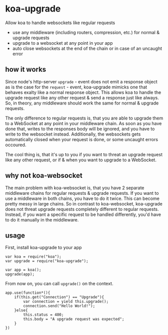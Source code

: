 koa-upgrade
===========

Allow koa to handle websockets like regular requests

- use any middleware (including routers, compression, etc.) for normal & upgrade requests
- upgrade to a websocket at any point in your app
- auto close websockets at the end of the chain or in case of an uncaught error

how it works
------------
Since node's http-server `upgrade` - event does not emit a response object as is the case for the `request` - event, koa-upgrade mimicks one that behaves exalty like a normal response object. This allows koa to handle the upgrade request like any other request & send a response just like always. So, in theory, any middleware should work the same for normal & upgrade requests.

The only difference to regular requests is, that you are able to upgrade them to a WebSocket at any point in your middleware chain. As soon as you have done that, writes to the responses body will be ignored, and you have to write to the websocket instead. Additionally, the websockets gets automatically closed when your request is done, or some uncaught errors occoured.

The cool thing is, that it's up to you if you want to threat an upgrade request like any other request, or if & when you want to upgrade to a WebSocket.

why not koa-websocket
---------------------
The main problem with koa-websocket is, that you have 2 separate middleware chains for regular requests & upgrade requests.
If you want to use a middleware in both chains, you have to do it twice. This can become pretty messy in large chains.
So in contrast to koa-websocket, koa-upgrade does not threat upgrade requests completely different to regular requests. Instead, if you want a specific request to be handled differently, you'd have to do it manually in the middleware.

usage
-----

First, install koa-upgrade to your app

```
var koa = require("koa");
var upgrade = require("koa-upgrade");

var app = koa();
upgrade(app);
```

From now on, you can call `upgrade()` on the context.

```
app.use(function*(){
	if(this.get("Connection") == "Upgrade"){
		var connection = yield this.upgrade();
		connection.send("Hello World!");
	}else{
		this.status = 400;
		this.body = "A upgrade request was expected";
	}
})
```
